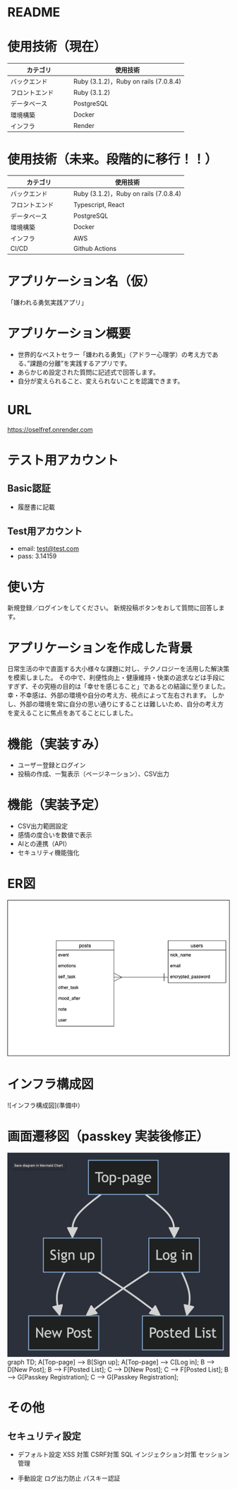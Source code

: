 # README

# 使用技術（現在）
| カテゴリ         | 使用技術                                |
| ----------------| --------------------------------------|  
| バックエンド      | Ruby (3.1.2)，Ruby on rails (7.0.8.4)  |
| フロントエンド    | Ruby (3.1.2)  　　                      |
| データベース 　　　| PostgreSQL                             | 
| 環境構築         | Docker                                 | 
| インフラ         | Render                                 | 

# 使用技術（未来。段階的に移行！！）
| カテゴリ         | 使用技術                                |
| ----------------| --------------------------------------|  
| バックエンド      | Ruby (3.1.2)，Ruby on rails (7.0.8.4)  |
| フロントエンド    | Typescript, React                      |
| データベース 　　　| PostgreSQL                             | 
| 環境構築         | Docker                                 | 
| インフラ         | AWS   　                               | 
| CI/CD           | Github Actions                         |

# アプリケーション名（仮）
「嫌われる勇気実践アプリ」

# アプリケーション概要
- 世界的なベストセラー「嫌われる勇気」（アドラー心理学）の考え方である、”課題の分離”を実践するアプリです。
- あらかじめ設定された質問に記述式で回答します。
- 自分が変えられること、変えられないことを認識できます。

# URL
https://oselfref.onrender.com

# テスト用アカウント

## Basic認証 
- 履歴書に記載

## Test用アカウント
- email: test@test.com
- pass: 3.14159

# 使い方
新規登録／ログインをしてください。
新規投稿ボタンをおして質問に回答します。

# アプリケーションを作成した背景
日常生活の中で直面する大小様々な課題に対し、テクノロジーを活用した解決策を模索しました。
その中で、利便性向上・健康維持・快楽の追求などは手段にすぎず、その究極の目的は「幸せを感じること」であるとの結論に至りました。
幸・不幸感は、外部の環境や自分の考え方、視点によって左右されます。
しかし、外部の環境を常に自分の思い通りにすることは難しいため、自分の考え方を変えることに焦点をあてることにしました。

# 機能（実装すみ）
- ユーザー登録とログイン
- 投稿の作成、一覧表示（ページネーション）、CSV出力

# 機能（実装予定）
- CSV出力範囲設定
- 感情の度合いを数値で表示
- AIとの連携（API）
- セキュリティ機能強化

# ER図
![ER図](./ER.drawio.png)

# インフラ構成図
![インフラ構成図](準備中）



# 画面遷移図（passkey 実装後修正）
![alt text](image-1.png)
graph TD;
    A[Top-page] --> B[Sign up];
    A[Top-page] --> C[Log in];
    B --> D[New Post];
    B --> F[Posted List];
    C --> D[New Post];
    C --> F[Posted List];
    B --> G[Passkey Registration];
    C --> G[Passkey Registration];


# その他

## セキュリティ設定
- デフォルト設定
XSS 対策
CSRF対策
SQL インジェクション対策
セッション管理 

- 手動設定
ログ出力防止
パスキー認証




